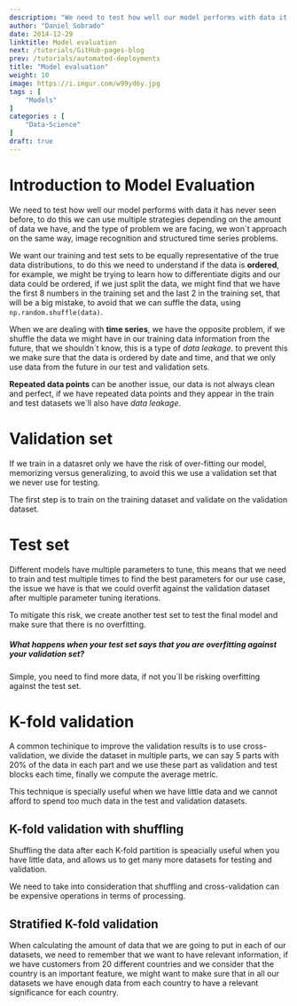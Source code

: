 ```yaml
---
description: "We need to test how well our model performs with data it has never seen before, to do this we can use multiple strategies depending on the amount of data we have, and the type of problem we are facing, we won´t approach on the same way, image recognition and structured time series problems."
author: "Daniel Sobrado"
date: 2014-12-29
linktitle: Model evaluation
next: /tutorials/GitHub-pages-blog
prev: /tutorials/automated-deployments
title: "Model evaluation"
weight: 10
image: https://i.imgur.com/w99yd6y.jpg
tags : [
    "Models"
]
categories : [
    "Data-Science"
]
draft: true
---
```


# Introduction to Model Evaluation

We need to test how well our model performs with data it has never seen before, to do this we can use multiple strategies depending on the amount of data we have, and the type of problem we are facing, we won´t approach on the same way, image recognition and structured time series problems.  

We want our training and test sets to be equally representative of the true data distributions, to do this we need to understand if the data is **ordered**, for example, we might be trying to learn how to differentiate digits and our data could be ordered, if we just split the data, we might find that we have the first 8 numbers in the training set and the last 2 in the training set, that will be a big mistake, to avoid that we can suffle the data, using `np.random.shuffle(data)`.

When we are dealing with **time series**, we have the opposite problem, if we shuffle the data we might have in our training data information from the future, that we shouldn´t know, this is a type of *data leakage*. to prevent this we make sure that the data is ordered by date and time, and that we only use data from the future in our test and validation sets.

**Repeated data points** can be another issue, our data is not always clean and perfect, if we have repeated data points and they appear in the train and test datasets we´ll also have *data leakage*.

# Validation set

If we train in a datasret only we have the risk of over-fitting our model, memorizing versus generalizing, to avoid this we use a validation set that we never use for testing.

The first step is to train on the training dataset and validate on the validation dataset.

# Test set

Different models have multiple parameters to tune, this means that we need to train and test multiple times to find the best parameters for our use case, the issue we have is that we could overfit against the validation dataset after multiple parameter tuning iterations.

To mitigate this risk, we create another test set to test the final model and make sure that there is no overfitting.

##### What happens when your test set says that you are overfitting against your validation set?

Simple, you need to find more data, if not you´ll be risking overfitting against the test set.

# K-fold validation

A common techinique to improve the validation results is to use cross-validation, we divide the dataset in multiple parts, we can say 5 parts with 20% of the data in each part and we use these part as validation and test blocks each time, finally we compute the average metric.

This technique is specially useful when we have little data and we cannot afford to spend too much data in the test and validation datasets.

## K-fold validation with shuffling

Shuffling the data after each K-fold partition is speacially useful when you have little data, and allows us to get many more datasets for testing and validation.

We need to take into consideration that shuffling and cross-validation can be expensive operations in terms of processing.

## Stratified K-fold validation

When calculating the amount of data that we are going to put in each of our datasets, we need to remember that we want to have relevant information, if we have customers from 20 different countries and we consider that the country is an important feature, we might want to make sure that in all our datasets we have enough data from each country to have a relevant significance for each country. 